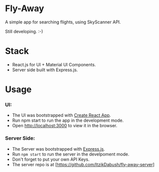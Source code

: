 # Fly-Away

A simple app for searching flights, using SkyScanner API.

Still developing. :-)

# Stack

- React.js for UI + Material UI Components.
- Server side built with Express.js.

# Usage

### UI:

- The UI was bootstrapped with [Create React App](https://github.com/facebook/create-react-app).
- Run npm start to run the app in the development mode.
- Open [http://localhost:3000](http://localhost:3000) to view it in the browser.

### Server Side:

- The Server was bootstrapped with [Express.js](https://expressjs.com).
- Run `npm start` to run the server in the develpoment mode.
- Don't forget to put your own API Keys.
- The server repo is at [https://github.com/ItzikDabush/fly-away-server]
